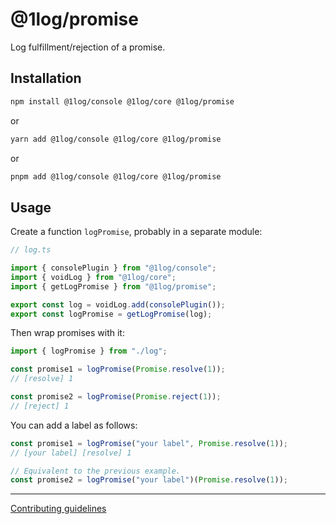 # @1log/promise

Log fulfillment/rejection of a promise.

## Installation

```bash
npm install @1log/console @1log/core @1log/promise
```

or

```bash
yarn add @1log/console @1log/core @1log/promise
```

or

```bash
pnpm add @1log/console @1log/core @1log/promise
```

## Usage

Create a function `logPromise`, probably in a separate module:

```ts
// log.ts

import { consolePlugin } from "@1log/console";
import { voidLog } from "@1log/core";
import { getLogPromise } from "@1log/promise";

export const log = voidLog.add(consolePlugin());
export const logPromise = getLogPromise(log);
```

Then wrap promises with it:

```ts
import { logPromise } from "./log";

const promise1 = logPromise(Promise.resolve(1));
// [resolve] 1

const promise2 = logPromise(Promise.reject(1));
// [reject] 1
```

You can add a label as follows:

```ts
const promise1 = logPromise("your label", Promise.resolve(1));
// [your label] [resolve] 1

// Equivalent to the previous example.
const promise2 = logPromise("your label")(Promise.resolve(1));
```

---

[Contributing guidelines](https://github.com/ivan7237d/1log/blob/master/.github/CONTRIBUTING.md)
